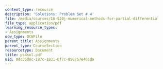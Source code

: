 ```yaml
---
content_type: resource
description: 'Solutions: Problem Set # 4'
file: /media/courses/16-920j-numerical-methods-for-partial-differential-equations-sma-5212-spring-2003/0dc35d8c187c18316f7c858757e40cda_ps4sol.pdf
file_type: application/pdf
learning_resource_types:
- Assignments
ocw_type: OCWFile
parent_title: Assignments
parent_type: CourseSection
resourcetype: Document
title: ps4sol.pdf
uid: 0dc35d8c-187c-1831-6f7c-858757e40cda
---
```

